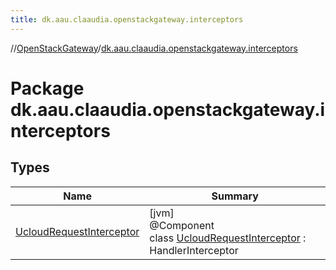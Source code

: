 ```yaml
---
title: dk.aau.claaudia.openstackgateway.interceptors
---
```

//[OpenStackGateway](../../index.html)/[dk.aau.claaudia.openstackgateway.interceptors](index.html)



# Package dk.aau.claaudia.openstackgateway.interceptors



## Types


| Name | Summary |
|---|---|
| [UcloudRequestInterceptor](-ucloud-request-interceptor/index.html) | [jvm]<br>@Component<br>class [UcloudRequestInterceptor](-ucloud-request-interceptor/index.html) : HandlerInterceptor |

